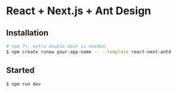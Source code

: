 # React + Next.js + Ant Design

## Installation

```bash
# npm 7+, extra double-dash is needed:
$ npm create runow your-app-name -- --template react-next-antd
```

## Started

```bash
$ npm run dev
```